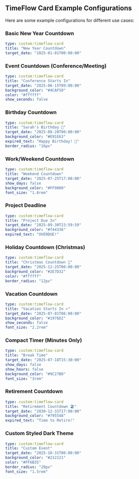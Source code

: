 ## TimeFlow Card Example Configurations

Here are some example configurations for different use cases:

### Basic New Year Countdown
```yaml
type: custom:timeflow-card
title: "New Year Countdown"
target_date: "2025-01-01T00:00:00"
```

### Event Countdown (Conference/Meeting)
```yaml
type: custom:timeflow-card
title: "Conference Starts In"
target_date: "2025-06-15T09:00:00"
background_color: "#4CAF50"
color: "#ffffff"
show_seconds: false
```

### Birthday Countdown
```yaml
type: custom:timeflow-card
title: "Sarah's Birthday 🎂"
target_date: "2025-08-20T00:00:00"
background_color: "#E91E63"
expired_text: "Happy Birthday! 🎉"
border_radius: "16px"
```

### Work/Weekend Countdown
```yaml
type: custom:timeflow-card
title: "Weekend Countdown"
target_date: "2025-07-25T17:00:00"
show_days: false
background_color: "#FF9800"
font_size: "1.8rem"
```

### Project Deadline
```yaml
type: custom:timeflow-card
title: "Project Due In"
target_date: "2025-09-30T23:59:59"
background_color: "#f44336"
expired_text: "OVERDUE!"
```

### Holiday Countdown (Christmas)
```yaml
type: custom:timeflow-card
title: "Christmas Countdown 🎄"
target_date: "2025-12-25T00:00:00"
background_color: "#2E7D32"
color: "#ffffff"
border_radius: "12px"
```

### Vacation Countdown
```yaml
type: custom:timeflow-card
title: "Vacation Starts In ✈️"
target_date: "2025-07-01T06:00:00"
background_color: "#1976D2"
show_seconds: false
font_size: "2.2rem"
```

### Compact Timer (Minutes Only)
```yaml
type: custom:timeflow-card
title: "Break Time"
target_date: "2025-07-18T15:30:00"
show_days: false
show_hours: false
background_color: "#9C27B0"
font_size: "3rem"
```

### Retirement Countdown
```yaml
type: custom:timeflow-card
title: "Retirement Countdown 🏖️"
target_date: "2030-12-31T17:00:00"
background_color: "#795548"
expired_text: "Time to Retire!"
```

### Custom Styled Dark Theme
```yaml
type: custom:timeflow-card
title: "Custom Event"
target_date: "2025-10-31T00:00:00"
background_color: "#212121"
color: "#FF6B35"
border_radius: "20px"
font_size: "1.5rem"
```

